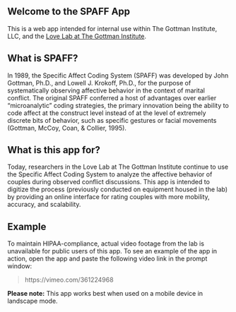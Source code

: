 ## Welcome to the SPAFF App

This is a web app intended for internal use within The Gottman Institute, LLC, and the <a href="https://www.gottman.com/love-lab/" target="_blank">Love Lab at The Gottman Institute</a>.

## What is SPAFF?

In 1989, the Specific Affect Coding System (SPAFF) was developed by John Gottman, Ph.D., and Lowell J. Krokoff, Ph.D., for the purpose of systematically observing affective behavior in the context of marital conflict. The original SPAFF conferred a host of advantages over earlier “microanalytic” coding strategies, the primary innovation being the ability to code affect at the construct level instead of at the level of extremely discrete bits of behavior, such as specific gestures or facial movements (Gottman, McCoy, Coan, & Collier, 1995).

## What is this app for?

Today, researchers in the Love Lab at The Gottman Institute continue to use the Specific Affect Coding System to analyze the affective behavior of couples during observed conflict discussions. This app is intended to digitize the process (previously conducted on equipment housed in the lab) by providing an online interface for rating couples with more mobility, accuracy, and scalability.

## Example

To maintain HIPAA-compliance, actual video footage from the lab is unavailable for public users of this app. To see an example of the app in action, open the app and paste the following video link in the prompt window:

<blockquote>https://vimeo.com/361224968</blockquote>

<strong>Please note:</strong> This app works best when used on a mobile device in landscape mode.

